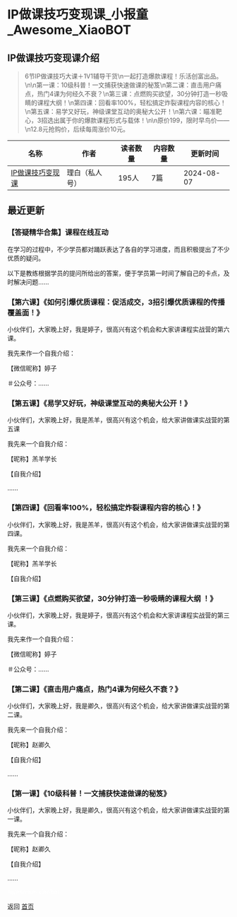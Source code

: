 # IP做课技巧变现课_小报童_Awesome_XiaoBOT

## IP做课技巧变现课介绍
> 6节IP做课技巧大课＋1V1辅导干货\n一起打造爆款课程！乐活创富出品。\n\n第一课：10级科普！一文捕获快速做课的秘笈\n第二课：直击用户痛点，热门4课为何经久不衰？\n第三课：点燃购买欲望，30分钟打造一秒吸睛的课程大纲！\n第四课：回看率100%，轻松搞定炸裂课程内容的核心！\n第五课：易学又好玩，神级课堂互动的奥秘大公开！\n第六课：瞄准靶心，3招选出属于你的爆款课程形式与载体！\n\n原价199，限时早鸟价——\n12.8元抢购价，后续每周涨价10元。  
  


|名称|作者|读者数量|内容数量|更新时间|
|---|---|---|---|---|
|[IP做课技巧变现课](https://xiaobot.net/p/zkjqszy?refer=9c3f1c95-a052-465a-9902-f6d75080262a)|理白（私人号）|195人|7篇|2024-08-07|

## 最近更新
### 【答疑精华合集】课程在线互动

在学习的过程中，不少学员都对踊跃表达了各自的学习进度，而且积极提出了不少优质的疑问。

以下是教练根据学员的提问所给出的答案，便于学员第一时间了解自己的卡点，及时解决问题......

### 【第六课】《如何引爆优质课程：促活成交，3招引爆优质课程的传播覆盖面！》

小伙伴们，大家晚上好，我是婷子，很高兴有这个机会和大家讲课程实战营的第六课。

我先来作一个自我介绍：

【微信昵称】婷子

＃公众号：......

### 【第五课】《易学又好玩，神级课堂互动的奥秘大公开！》

小伙伴们，大家晚上好，我是羔羊，很高兴有这个机会，给大家讲做课实战营的第五课

我先来一个自我介绍：

【昵称】羔羊学长

【自我介绍】

......

### 【第四课】《回看率100%，轻松搞定炸裂课程内容的核心！》

小伙伴们，大家晚上好，我是羔羊，很高兴有这个机会，给大家讲做课实战营的第四课。

我先来一个自我介绍：

【昵称】羔羊学长

【自我介绍】

### 【第三课】《点燃购买欲望，30分钟打造一秒吸睛的课程大纲 ！》

小伙伴们，大家晚上好，我是婷子，很高兴有这个机会和大家讲课程实战营的第三课。

我先来作一个自我介绍：

【微信昵称】婷子

＃公众号：......

### 【第二课】《直击用户痛点，热门4课为何经久不衰？》

小伙伴们，大家晚上好，我是卿久，很高兴有这个机会，给大家讲做课实战营的第二课。

我先来一个自我介绍：

【昵称】赵卿久

【自我介绍】

......

### 【第一课】《10级科普！一文捕获快速做课的秘笈》

小伙伴们，大家晚上好，我是卿久，很高兴有这个机会，给大家讲做课实战营的第一课。

我先来一个自我介绍：

【昵称】赵卿久

【自我介绍】

......


<a href="https://github.com/Reno9527/awesome-xiaobot" style="color: white; text-decoration: none;">awesome-xiaobot</a>

返回 [首页](../README.md)

